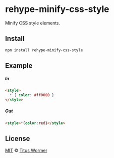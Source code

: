 <!--This file is generated by `build-packages.js`-->

# rehype-minify-css-style

Minify CSS style elements.

## Install

```sh
npm install rehype-minify-css-style
```

## Example

##### In

```html
<style>
  * { color: #ff0000 }
</style>
```

##### Out

```html
<style>*{color:red}</style>
```

## License

[MIT](https://github.com/rehypejs/rehype-minify/blob/master/license) © [Titus Wormer](https://wooorm.com)
